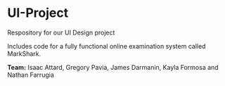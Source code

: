 # UI-Project
Respository for our UI Design project

Includes code for a fully functional online examination system called MarkShark.

**Team:** Isaac Attard, Gregory Pavia, James Darmanin, Kayla Formosa and Nathan Farrugia
